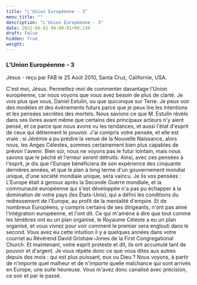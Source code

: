 ```yaml
---
title: "L'Union Européenne - 3"
menu_title: ""
description: "L'Union Européenne - 3"
date: 2022-06-01 06:00:01+00:149
draft: False
hidden: True
weight:
---
```

### L'Union Européenne - 3

Jésus - reçu par FAB le 25 Août 2010, Santa Cruz, Californie, USA.

C'est moi, Jésus.
Permettez-moi de commenter davantage l'Union européenne, car nous voyons que vous avez besoin de plus de clarté. Je vois plus que vous, Daniel Estulin, ou que quiconque sur Terre. Je peux voir des modèles et des événements futurs parce que je peux lire les intentions et les pensées secrètes des mortels. Nous savions ce que M. Estulin révèle dans ses livres avant même que certains des principaux acteurs n'y aient pensé, et ce parce que nous avons vu les tendances, et aussi l'état d'esprit de ceux qui détiennent le pouvoir.
J'ai compris votre pensée, et elle est vraie : si Jérémie a pu prédire la venue de la Nouvelle Naissance, alors nous, les Anges Célestes, sommes certainement bien plus capables de prévoir l'avenir. Bien sûr, nous ne voyons pas le futur lointain, mais nous savons que le péché et l'erreur seront détruits. Ainsi, avec ces pensées à l'esprit, je dis que l'Europe bénéficiera de son expérience des cinquante dernières années, et que le plan à long terme d'un gouvernement mondial unique, d'une société mondiale unique, sera vaincu.
Je lis vos pensées : L'Europe était à genoux après la Seconde Guerre mondiale, et la communauté européenne qui s'est développée n'a pas pu échapper à la domination de votre pays (les États-Unis), qui a défini les conditions du redressement de l'Europe, au profit de la mentalité d'empire. Et de nombreux Européens, y compris certains de ses dirigeants, n'ont pas aimé l'intégration européenne, et l'ont dit.
Ce qui m'amène à dire que tout comme les ténèbres ont eu un plan organisé, le Royaume Céleste a eu un plan organisé, et vous vivrez pour voir comment le premier sera englouti dans le second. Vous avez eu cette intuition il y a quelques années dans votre courriel au Révérend David Grishaw-Jones de la First Congregational Church.
Et maintenant, votre esprit proteste et dit, ils ont accumulé tant de pouvoir et d'argent. Je vous répète donc ce que vous dites aux autres depuis des mois : qui est plus puissant, eux ou Dieu ? Nous voyons, à partir de n'importe quel malheur et de n'importe quelle malchance qui sont arrivés en Europe, une suite heureuse. Vous m'avez donc canalisé avec précision, ce soir et par le passé.
